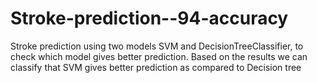 # Stroke-prediction--94-accuracy
Stroke prediction using two models SVM and DecisionTreeClassifier, to check which model gives better prediction. Based on the results we can classify that SVM gives better prediction as compared to Decision tree
